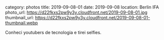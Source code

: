 category: photos 
title: 2019-09-08-01
date: 2019-09-08
location: Berlin IFA
photo_url: https://d22fkxs2pw9y3y.cloudfront.net/2019-09-08-01.jpg
thumbnail_url: https://d22fkxs2pw9y3y.cloudfront.net/2019-09-08-01-thumbnail.webp

Conheci youtubers de tecnologia e tirei selfies. 